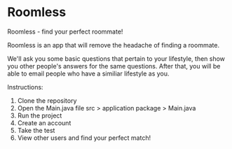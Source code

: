 # Roomless
Roomless - find your perfect roommate!


Roomless is an app that will remove the headache of finding a roommate.

We'll ask you some basic questions that pertain to your lifestyle, then show you other people's answers for the same questions. After that, you will be able to email people who have a similiar lifestyle as you.

Instructions:

  1. Clone the repository
  2. Open the Main.java file 
      src > application package > Main.java
  3. Run the project
  4. Create an account
  5. Take the test
  6. View other users and find your perfect match!
